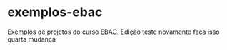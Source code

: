 # exemplos-ebac
Exemplos de projetos do curso EBAC.
Edição
teste novamente
faca isso
quarta mudanca

